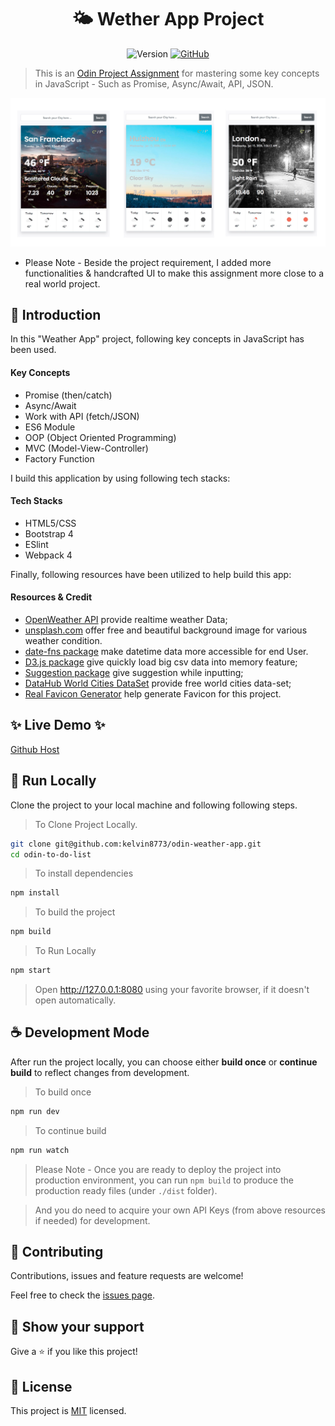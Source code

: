 <h1 align="center"> <span> 🌤 </span>  Wether App Project</h1>

 <p align="center">
   <img alt="Version" src="https://img.shields.io/badge/version-1.0.0-blue.svg?cacheSeconds=2592000" />
 
  <a href="https://github.com/kelvin8773/odin-weather-app/blob/master/LICENSE" target="_blank">
      <img alt="GitHub" src="https://img.shields.io/github/license/kelvin8773/odin-weather-app">
  </a>
 </p>


> This is an [Odin Project Assignment](https://www.theodinproject.com/courses/javascript/lessons/weather-app) for mastering some key concepts in JavaScript - Such as Promise, Async/Await, API, JSON.

![Weather App ScreenShoot](./docs/weather-app.jpg)

* Please Note - Beside the project requirement, I added more functionalities & handcrafted UI to make this assignment more close to a real world project. 

## 📣 Introduction

In this "Weather App" project, following key concepts in JavaScript has been used.
#### Key Concepts 
* Promise (then/catch)
* Async/Await
* Work with API (fetch/JSON)
* ES6 Module
* OOP (Object Oriented Programming)
* MVC (Model-View-Controller)
* Factory Function

I build this application by using following tech stacks: 
#### Tech Stacks
* HTML5/CSS
* Bootstrap 4
* ESlint
* Webpack 4

Finally, following resources have been utilized to help build this app:
#### Resources & Credit
* [OpenWeather API](https://openweathermap.org/) provide realtime weather Data;
* [unsplash.com](https://unsplash.com/) offer free and beautiful background image for various weather condition.
* [date-fns package](https://date-fns.org/) make datetime data more accessible for end User.
* [D3.js package](https://d3js.org/) give quickly load big csv data into memory feature;
* [Suggestion package](https://github.com/tristen/suggestions) give suggestion while inputting;
* [DataHub World Cities DataSet](https://datahub.io/core/world-cities) provide free world cities data-set;
* [Real Favicon Generator](https://realfavicongenerator.net/) help generate Favicon for this project.

## ✨ Live Demo ✨

[Github Host](https://kelvin8773.github.io/odin-weather-app/)

## 🍩 Run Locally
Clone the project to your local machine and following following steps.

> To Clone Project Locally.
```bash
git clone git@github.com:kelvin8773/odin-weather-app.git
cd odin-to-do-list
```
> To install dependencies
```bash
npm install
```
> To build the project
```bash
npm build
```
> To Run Locally
```bash
npm start 
```
> Open http://127.0.0.1:8080 using your favorite browser, if it doesn't open automatically.

## ☕️ Development Mode 

After run the project locally, you can choose either **build once** or **continue build** to reflect changes from development.

> To build once
```bash
npm run dev
```
> To continue build
```bash
npm run watch
```

> Please Note - Once you are ready to deploy the project into production environment, you can run `npm build` to produce the production ready files (under `./dist` folder).

> And you do need to acquire your own API Keys (from above resources if needed) for development.


## 🤝 Contributing
Contributions, issues and feature requests are welcome!

Feel free to check the [issues page](https://github.com/kelvin8773/odin-todo-list/issues).

## 👋 Show your support

Give a ⭐️ if you like this project!


## 📝 License
This project is [MIT](./LICENSE) licensed.





